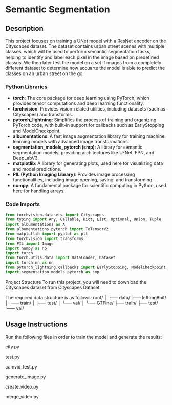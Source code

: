 # Semantic Segmentation

## Description
This project focuses on training a UNet model with a ResNet encoder on the Cityscapes dataset. The dataset contains urban street scenes with multiple classes, which will be used to perform semantic segmentation tasks, helping to identify and label each pixel in the image based on predefined classes.
We then later test the model on a set if images from a completely different dataset to determine how accuarte the model is able to predict the classes on an urban street on the go.

### Python Libraries

- **torch**: The core package for deep learning using PyTorch, which provides tensor computations and deep learning functionality.
- **torchvision**: Provides vision-related utilities, including datasets (such as Cityscapes) and transforms.
- **pytorch_lightning**: Simplifies the process of training and organizing PyTorch code, with built-in support for callbacks such as EarlyStopping and ModelCheckpoint.
- **albumentations**: A fast image augmentation library for training machine learning models with advanced image transformations.
- **segmentation_models_pytorch (smp)**: A library for semantic segmentation models, providing architectures like U-Net, FPN, and DeepLabV3.
- **matplotlib**: A library for generating plots, used here for visualizing data and model predictions.
- **PIL (Python Imaging Library)**: Provides image processing functionalities, including image opening, saving, and transforming.
- **numpy**: A fundamental package for scientific computing in Python, used here for handling arrays.
### Code Imports

```python
from torchvision.datasets import Cityscapes
from typing import Any, Callable, Dict, List, Optional, Union, Tuple
import albumentations as A
from albumentations.pytorch import ToTensorV2
from matplotlib import pyplot as plt
from torchvision import transforms
from PIL import Image
import numpy as np
import torch
from torch.utils.data import DataLoader, Dataset
import torch.nn as nn
from pytorch_lightning.callbacks import EarlyStopping, ModelCheckpoint, LearningRateMonitor
import segmentation_models_pytorch as smp
```
Project Structure
To run this project, you will need to download the Cityscapes dataset from Cityscapes Dataset.

The required data structure is as follows:
root/
│
└── data/
    ├── leftImg8bit/
    │   ├── train/
    │   ├── test/
    │   └── val/
    │
    └── GTFine/
        ├── train/
        ├── test/
        └── val/
## Usage Instructions
Run the following files in order to train the model and generate the results:

city.py

test.py

camvid_test.py

generate_image.py

create_video.py

merge_video.py

